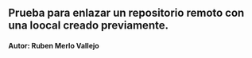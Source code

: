 ## Prueba para enlazar un repositorio remoto con una loocal creado previamente.

#### Autor: Ruben Merlo Vallejo
